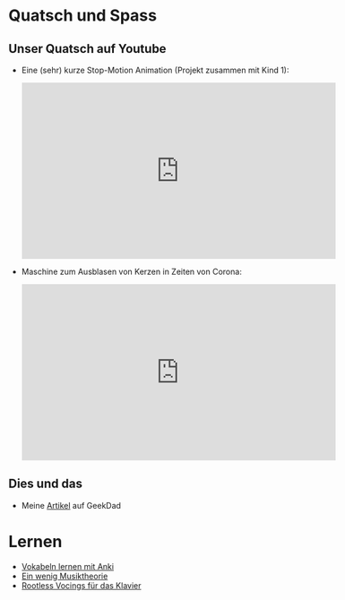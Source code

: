 # Quatsch und Spass

## Unser Quatsch auf Youtube

- Eine (sehr) kurze Stop-Motion Animation (Projekt zusammen mit Kind 1): 

  <iframe width="560" height="315" src="https://www.youtube.com/embed/MOntUaBxvHY" frameborder="0" allow="autoplay; encrypted-media" allowfullscreen></iframe>

- Maschine zum Ausblasen von Kerzen in Zeiten von Corona:

  <iframe width="560" height="315" src="https://www.youtube.com/watch?v=Ek1jqPhkv-c" frameborder="0" allow="autoplay; encrypted-media" allowfullscreen></iframe>

## Dies und das

- Meine [Artikel](https://geekdad.com/author/berndgrobauer/) auf GeekDad

# Lernen

- [Vokabeln lernen mit Anki](http://www.krakel.de/anki_fuer_schueler/)
- [Ein wenig Musiktheorie](assets/ein_wenig_musiktheorie.pdf)
- [Rootless Vocings für das Klavier](assets/piano_rootless_voicings.pdf)
